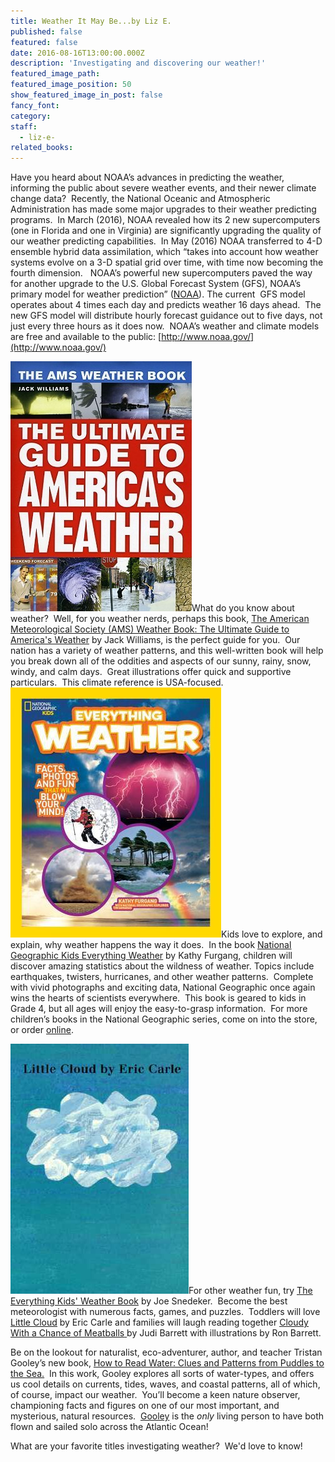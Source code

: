 ```yaml
---
title: Weather It May Be...by Liz E.
published: false
featured: false
date: 2016-08-16T13:00:00.000Z
description: 'Investigating and discovering our weather!'
featured_image_path:
featured_image_position: 50
show_featured_image_in_post: false
fancy_font:
category:
staff:
  - liz-e-
related_books:
---
```



Have you heard about NOAA’s advances in predicting the weather, informing the public about severe weather events, and their newer climate change data?&nbsp; Recently, the National Oceanic and Atmospheric Administration has made some major upgrades to their weather predicting programs.&nbsp; In March (2016), NOAA revealed how its 2 new supercomputers (one in Florida and one in Virginia) are significantly upgrading the quality of our weather predicting capabilities.&nbsp; In May (2016) NOAA transferred to 4-D ensemble hybrid data assimilation, which “takes into account how weather systems evolve on a 3-D spatial grid over time, with time now becoming the fourth dimension.&nbsp; &nbsp;NOAA’s powerful new supercomputers paved the way for another upgrade to the U.S. Global Forecast System (GFS), NOAA’s primary model for weather prediction” ([NOAA](http://www.noaa.gov/noaa%E2%80%99s-premier-forecast-model-goes-four-dimensional)). The current &nbsp;GFS model operates about 4 times each day and predicts weather 16 days ahead.&nbsp; The new GFS model will distribute hourly forecast guidance out to five days, not just every three hours as it does now.&nbsp; NOAA’s weather and climate models are free and available to the public: [http://www.noaa.gov/](http://www.noaa.gov/)&nbsp;

[![](/uploads/versions/ugtamericas-weather---x----290-400x---.jpg)](http://www.brooklinebooksmith-shop.com/book/9780226898988)What do you know about weather?&nbsp; Well, for you weather nerds, perhaps this book, [The American Meteorological Society (AMS) Weather Book: The Ultimate Guide to America's Weather](http://www.brooklinebooksmith-shop.com/book/9780226898988) by Jack Williams, is the perfect guide for you.&nbsp; Our nation has a variety of weather patterns, and this well-written book will help you break down all of the oddities and aspects of our sunny, rainy, snow, windy, and calm days.&nbsp; Great illustrations offer quick and supportive particulars.&nbsp; This climate reference is USA-focused.&nbsp; [![](/uploads/versions/ngweatherkids---x----337-400x---.jpg)](http://www.brooklinebooksmith-shop.com/book/9781426310584)Kids love to explore, and explain, why weather happens the way it does.&nbsp; In the book [<u>National Geographic Kids Everything Weather</u>](http://www.brooklinebooksmith-shop.com/book/9781426310584) by Kathy Furgang, children will discover amazing statistics about the wildness of weather. Topics include earthquakes, twisters, hurricanes, and other weather patterns.&nbsp; Complete with vivid photographs and exciting data, National Geographic once again wins the hearts of scientists everywhere.&nbsp; This book is geared to kids in Grade 4, but all ages will enjoy the easy-to-grasp information.&nbsp; For more children’s books in the National Geographic series, come on into the store, or order [online](http://www.brooklinebooksmith-shop.com/search/site/National%2520Geographic%2520Kids).

[![](/uploads/versions/littlecloud---x----285-400x---.jpg)](http://www.brooklinebooksmith-shop.com/book/9780399231919)For other weather fun, try [<u>The Everything Kids' Weather Book</u>](http://www.brooklinebooksmith-shop.com/book/9781440550362) by Joe Snedeker.&nbsp; Become the best meteorologist with numerous facts, games, and puzzles.&nbsp; Toddlers will love [<u>Little Cloud</u>](http://www.brooklinebooksmith-shop.com/book/9780399231919) by Eric Carle and families will laugh reading together <u><a href="http://www.brooklinebooksmith-shop.com/book/9780689707490">Cloudy With a Chance of Meatballs</a> </u>by Judi Barrett with illustrations by Ron Barrett.

Be on the lookout for naturalist, eco-adventurer, author, and teacher Tristan Gooley’s new book, <u>How to Read Water: Clues and Patterns from Puddles to the Sea.</u>&nbsp; In this work, Gooley explores all sorts of water-types, and offers us cool details on currents, tides, waves, and coastal patterns, all of which, of course, impact our weather.&nbsp; You’ll become a keen nature observer, championing facts and figures on one of our most important, and mysterious, natural resources.&nbsp; [Gooley](http://www.naturalnavigator.com/the-natural-navigator-in-the-media) is the *only* living person to have both flown and sailed solo across the Atlantic Ocean!

What are your favorite titles investigating weather?&nbsp; We'd love to know!
